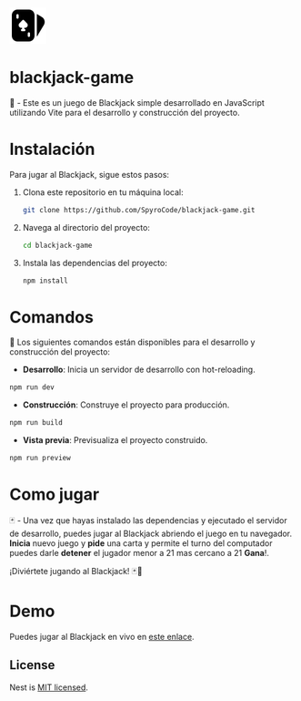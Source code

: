 

![BlackJack Game](./public/black-jack-card-icon.svg)


# blackjack-game
🌱 - Este es un juego de Blackjack simple desarrollado en JavaScript utilizando Vite para el desarrollo y construcción del proyecto.

# Instalación
Para jugar al Blackjack, sigue estos pasos:

1. Clona este repositorio en tu máquina local:
   ```sh
   git clone https://github.com/SpyroCode/blackjack-game.git
2. Navega al directorio del proyecto:
   ```sh
   cd blackjack-game

3. Instala las dependencias del proyecto:
   ```sh
   npm install

# Comandos
🚀 Los siguientes comandos están disponibles para el desarrollo y construcción del proyecto:

* **Desarrollo**: Inicia un servidor de desarrollo con hot-reloading.
```sh
npm run dev
```
* **Construcción**: Construye el proyecto para producción.
```sh
npm run build
```
* **Vista previa**: Previsualiza el proyecto construido.
```sh
npm run preview
```

# Como jugar

🃏 - Una vez que hayas instalado las dependencias y ejecutado el servidor de desarrollo, puedes jugar al Blackjack abriendo el juego en tu navegador. **Inicia** nuevo juego y **pide** una carta y permite el turno del computador puedes darle **detener** el jugador menor a 21 mas cercano a 21 **Gana**!.

¡Diviértete jugando al Blackjack! 🃏🎉

# Demo
Puedes jugar al Blackjack en vivo en [este enlace](https://stupendous-bombolone-27c515.netlify.app/).

## License

Nest is [MIT licensed](LICENSE).




